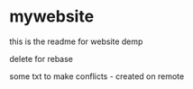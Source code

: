# mywebsite

this is the readme for website demp

delete for rebase 


some txt to make conflicts - created on remote
